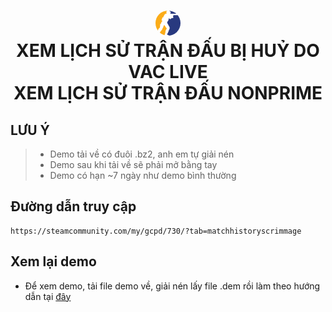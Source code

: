 <h1 align="center"><img width="40px" style="border-radius: 50%" src="https://raw.githubusercontent.com/tori2105/CS2-Ultimate-Guide/refs/heads/main/IMG/Counter-Strike_2_29.webp"><br>XEM LỊCH SỬ TRẬN ĐẤU BỊ HUỶ DO VAC LIVE <br>XEM LỊCH SỬ TRẬN ĐẤU NONPRIME</h1>

<h2>LƯU Ý</h2>

> - Demo tải về có đuôi .bz2, anh em tự giải nén
> - Demo sau khi tải về sẽ phải mở bằng tay
> - Demo có hạn ~7 ngày như demo bình thường

## Đường dẫn truy cập
```
https://steamcommunity.com/my/gcpd/730/?tab=matchhistoryscrimmage
```

## Xem lại demo
- Để xem demo, tải file demo về, giải nén lấy file .dem rồi làm theo hướng dẫn tại [đây](https://github.com/tori2105/CS2-Ultimate-Guide/blob/main/CS/CustomDEM.md)
